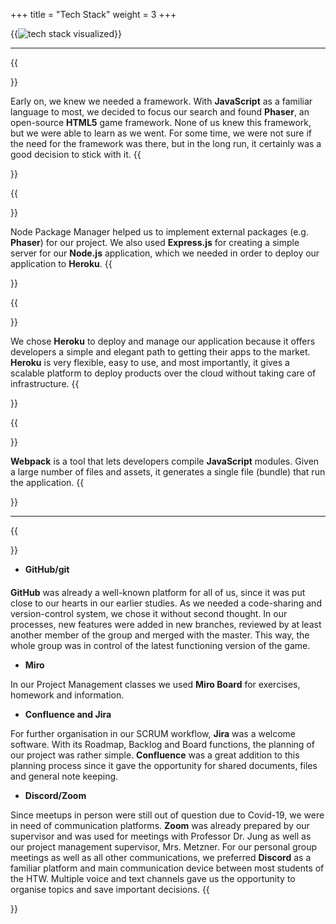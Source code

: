 +++
title = "Tech Stack"
weight = 3
+++

{{<image src="tech_stack.png" alt="tech stack visualized" caption="Our tech stack">}}
***
{{<section title="Phaser 3 & JavaScript">}}

Early on, we knew we needed a framework. With **JavaScript** as a familiar language to most, we decided to focus our search and found **Phaser**, an open-source **HTML5** game framework. None of us knew this framework, but we were able to learn as we went. For some time, we were not sure if the need for the framework was there, but in the long run, it certainly was a good decision to stick with it.
{{</section>}}

{{<section title="Node.js & Express.js">}}

Node Package Manager helped us to implement external packages (e.g. **Phaser**) for our project. We also used **Express.js** for creating a simple server for our **Node.js** application, which we needed in order to deploy our application to **Heroku**.
{{</section>}}

{{<section title="Heroku">}}

We chose **Heroku** to deploy and manage our application because it offers developers a simple and elegant path to getting their apps to the market. **Heroku** is very flexible, easy to use, and most importantly, it gives a scalable platform to deploy products over the cloud without taking care of infrastructure.
{{</section>}}

{{<section title="Webpack">}}

**Webpack** is a tool that lets developers compile **JavaScript** modules. Given a large number of files and assets, it generates a single file (bundle) that run the application.
{{</section>}}
***
{{<section title="Development Tools">}}

- **GitHub/git**

####

**GitHub** was already a well-known platform for all of us, since it was put close to our hearts in our earlier studies. As we needed a code-sharing and version-control system, we chose it without second thought. In our processes, new features were added in new branches, reviewed by at least another member of the group and merged with the master. This way, the whole group was in control of the latest functioning version of the game.

- **Miro**

In our Project Management classes we used **Miro Board** for exercises, homework and information.

- **Confluence and Jira**

For further organisation in our SCRUM workflow, **Jira** was a welcome software. With its Roadmap, Backlog and Board functions, the planning of our project was rather simple. **Confluence** was a great addition to this planning process since it gave the opportunity for shared documents, files and general note keeping.

- **Discord/Zoom**

Since meetups in person were still out of question due to Covid-19, we were in need of communication platforms. **Zoom** was already prepared by our supervisor and was used for meetings with Professor Dr. Jung as well as our project management supervisor, Mrs. Metzner. For our personal group meetings as well as all other communications, we preferred **Discord** as a familiar platform and main communication device between most students of the HTW. Multiple voice and text channels gave us the opportunity to organise topics and save important decisions.
{{</section>}}
